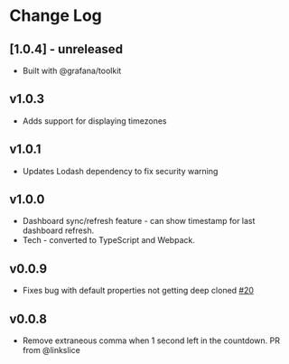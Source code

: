 # Change Log

## [1.0.4] - unreleased

- Built with @grafana/toolkit

## v1.0.3

- Adds support for displaying timezones


## v1.0.1

- Updates Lodash dependency to fix security warning


## v1.0.0

- Dashboard sync/refresh feature - can show timestamp for last dashboard refresh.
- Tech - converted to TypeScript and Webpack.


## v0.0.9

- Fixes bug with default properties not getting deep cloned [#20](https://github.com/grafana/clock-panel/issues/20)


## v0.0.8

- Remove extraneous comma when 1 second left in the countdown. PR from @linkslice